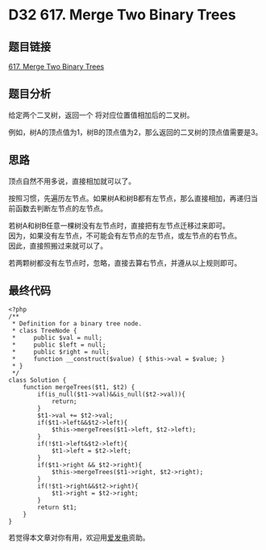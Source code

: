 # D32 617. Merge Two Binary Trees

## 题目链接

[617. Merge Two Binary Trees](https://leetcode.com/problems/merge-two-binary-trees/)

## 题目分析

给定两个二叉树，返回一个 将对应位置值相加后的二叉树。

例如，树A的顶点值为1，树B的顶点值为2，那么返回的二叉树的顶点值需要是3。

## 思路

顶点自然不用多说，直接相加就可以了。

按照习惯，先遍历左节点。如果树A和树B都有左节点，那么直接相加，再递归当前函数去判断左节点的左节点。

若树A和树B任意一棵树没有左节点时，直接把有左节点迁移过来即可。  
因为，如果没有左节点，不可能会有左节点的左节点，或左节点的右节点。  
因此，直接照搬过来就可以了。

若两颗树都没有左节点时，忽略，直接去算右节点，并遵从以上规则即可。

## 最终代码

```text
<?php
/**
 * Definition for a binary tree node.
 * class TreeNode {
 *     public $val = null;
 *     public $left = null;
 *     public $right = null;
 *     function __construct($value) { $this->val = $value; }
 * }
 */
class Solution {
    function mergeTrees($t1, $t2) {
        if(is_null($t1->val)&&is_null($t2->val)){
            return;
        }
        $t1->val += $t2->val;
        if($t1->left&&$t2->left){
            $this->mergeTrees($t1->left, $t2->left);
        }
        if(!$t1->left&$t2->left){
            $t1->left = $t2->left;
        }
        if($t1->right && $t2->right){
            $this->mergeTrees($t1->right, $t2->right);
        }
        if(!$t1->right&&$t2->right){
            $t1->right = $t2->right;
        }
        return $t1;
    }
}
```

若觉得本文章对你有用，欢迎用[爱发电](https://afdian.net/@skys215)资助。

